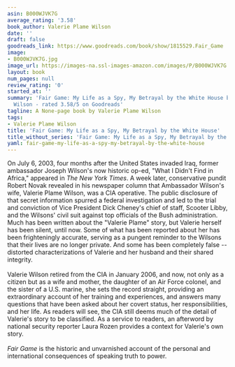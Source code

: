 ```yaml
---
asin: B000WJVK7G
average_rating: '3.58'
book_author: Valerie Plame Wilson
date: ''
draft: false
goodreads_link: https://www.goodreads.com/book/show/1815529.Fair_Game
image:
- B000WJVK7G.jpg
image_url: https://images-na.ssl-images-amazon.com/images/P/B000WJVK7G.01._SCLZZZZZZZ.jpg
layout: book
num_pages: null
review_rating: '0'
started_at: ''
summary: 'Fair Game: My Life as a Spy, My Betrayal by the White House by Valerie Plame
  Wilson - rated 3.58/5 on Goodreads'
tagline: A None-page book by Valerie Plame Wilson
tags:
- Valerie Plame Wilson
title: 'Fair Game: My Life as a Spy, My Betrayal by the White House'
title_without_series: 'Fair Game: My Life as a Spy, My Betrayal by the White House'
yaml: fair-game-my-life-as-a-spy-my-betrayal-by-the-white-house
---
```


On July 6, 2003, four months after the United States invaded Iraq, former ambassador Joseph Wilson's now historic op-ed, "What I Didn't Find in Africa," appeared in <i>The New York Times</i>. A week later, conservative pundit Robert Novak revealed in his newspaper column that Ambassador Wilson's wife, Valerie Plame Wilson, was a CIA operative. The public disclosure of that secret information spurred a federal investigation and led to the trial and conviction of Vice President Dick Cheney's chief of staff, Scooter Libby, and the Wilsons' civil suit against top officials of the Bush administration. Much has been written about the "Valerie Plame" story, but Valerie herself has been silent, until now. Some of what has been reported about her has been frighteningly accurate, serving as a pungent reminder to the Wilsons that their lives are no longer private. And some has been completely false -- distorted characterizations of Valerie and her husband and their shared integrity. <br /> <br /> Valerie Wilson retired from the CIA in January 2006, and now, not only as a citizen but as a wife and mother, the daughter of an Air Force colonel, and the sister of a U.S. marine, she sets the record straight, providing an extraordinary account of her training and experiences, and answers many questions that have been asked about her covert status, her responsibilities, and her life. As readers will see, the CIA still deems much of the detail of Valerie's story to be classified. As a service to readers, an afterword by national security reporter Laura Rozen provides a context for Valerie's own story. <br /> <br /> <i>Fair Game</i> is the historic and unvarnished account of the personal and international consequences of speaking truth to power.